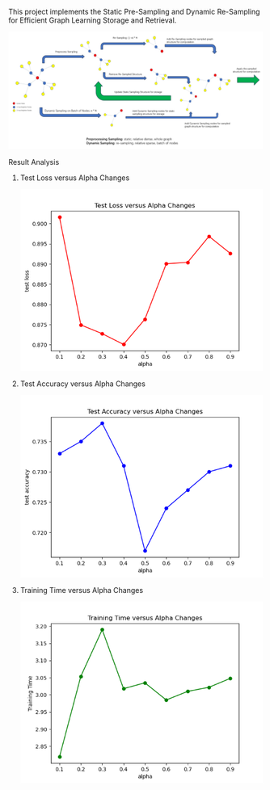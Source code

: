 This project implements the Static Pre-Sampling and Dynamic Re-Sampling for Efficient Graph Learning Storage and Retrieval.

![model construction](./assets/SSDReS.png)

Result Analysis

1. Test Loss versus Alpha Changes

   ![Test Loss versus Alpha Changes](./results/Test_Loss_versus_Alpha_Changes.png)

2. Test Accuracy versus Alpha Changes

   ![Test Accuracy versus Alpha Changes](./results/Test_Accuracy_versus_Alpha_Changes.png)

3. Training Time versus Alpha Changes

   ![Training Time versus Alpha Changes](./results/Training_Time_versus_Alpha_Changes.png)
